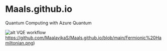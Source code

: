 # Maals.github.io
Quantum Computing with Azure Quantum

![alt VQE workflow](https://github.com/MaalavikaS/Maals.github.io/blob/main/Fermionic%20Hamiltonian.png)https://github.com/MaalavikaS/Maals.github.io/blob/main/Fermionic%20Hamiltonian.png)
